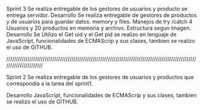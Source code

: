 Sprint 3 
Se realiza entregable de los gestores de usuarios y producto se entrega servidor. Desarrollo Se realiza entregable de gestores de productos y de usuarios para guardar datos. memory y files. Manejos de try /catch 4 Usuarios y 20 productos en memoria y archivo. Estructura segun imagen.
Desarrollo 
Se Utilizo el Get uid y el Get pid se realizo en lenguaje de JavaScript, funcionalidades de ECMAScrip y sus clases, tambien se realizo el uso de GITHUB.

//////////////////////////////////////////////////////////////////////////////////////////////////////////////////////

Sprint 2 Se realiza entregable de los gestores de usuarios y productos que correspondia a la tarea del sprint1.

Desarrollo JavaScript, funcionalidades de ECMAScrip y sus clases, tambien se realizo el uso de GITHUB.
